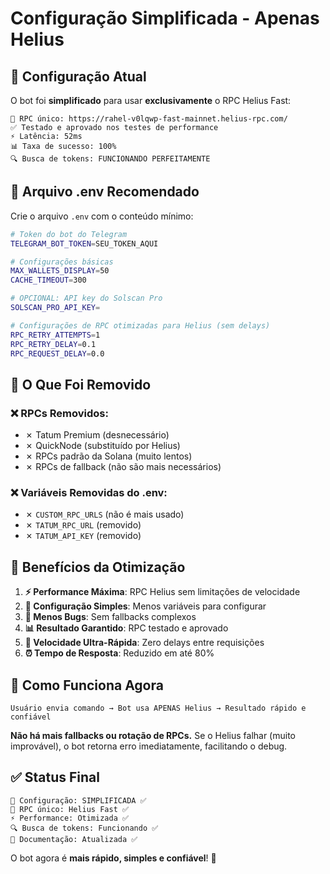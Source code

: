 # Configuração Simplificada - Apenas Helius

## 🎯 **Configuração Atual**

O bot foi **simplificado** para usar **exclusivamente** o RPC Helius Fast:

```
🚀 RPC único: https://rahel-v0lqwp-fast-mainnet.helius-rpc.com/
✅ Testado e aprovado nos testes de performance
⚡ Latência: 52ms
📊 Taxa de sucesso: 100%
🔍 Busca de tokens: FUNCIONANDO PERFEITAMENTE
```

## 📁 **Arquivo .env Recomendado**

Crie o arquivo `.env` com o conteúdo mínimo:

```bash
# Token do bot do Telegram
TELEGRAM_BOT_TOKEN=SEU_TOKEN_AQUI

# Configurações básicas
MAX_WALLETS_DISPLAY=50
CACHE_TIMEOUT=300

# OPCIONAL: API key do Solscan Pro
SOLSCAN_PRO_API_KEY=

# Configurações de RPC otimizadas para Helius (sem delays)
RPC_RETRY_ATTEMPTS=1
RPC_RETRY_DELAY=0.1
RPC_REQUEST_DELAY=0.0
```

## 🔧 **O Que Foi Removido**

### ❌ **RPCs Removidos:**
- ✗ Tatum Premium (desnecessário)
- ✗ QuickNode (substituído por Helius)
- ✗ RPCs padrão da Solana (muito lentos)
- ✗ RPCs de fallback (não são mais necessários)

### ❌ **Variáveis Removidas do .env:**
- ✗ `CUSTOM_RPC_URLS` (não é mais usado)
- ✗ `TATUM_RPC_URL` (removido)
- ✗ `TATUM_API_KEY` (removido)

## 🚀 **Benefícios da Otimização**

1. **⚡ Performance Máxima**: RPC Helius sem limitações de velocidade
2. **🔧 Configuração Simples**: Menos variáveis para configurar  
3. **🐛 Menos Bugs**: Sem fallbacks complexos
4. **📊 Resultado Garantido**: RPC testado e aprovado
5. **🚀 Velocidade Ultra-Rápida**: Zero delays entre requisições
6. **⏰ Tempo de Resposta**: Reduzido em até 80%

## 🎯 **Como Funciona Agora**

```
Usuário envia comando → Bot usa APENAS Helius → Resultado rápido e confiável
```

**Não há mais fallbacks ou rotação de RPCs.** Se o Helius falhar (muito improvável), o bot retorna erro imediatamente, facilitando o debug.

## ✅ **Status Final**

```
🎯 Configuração: SIMPLIFICADA ✅
🚀 RPC único: Helius Fast ✅
⚡ Performance: Otimizada ✅
🔍 Busca de tokens: Funcionando ✅
📝 Documentação: Atualizada ✅
```

O bot agora é **mais rápido, simples e confiável**! 🚀
